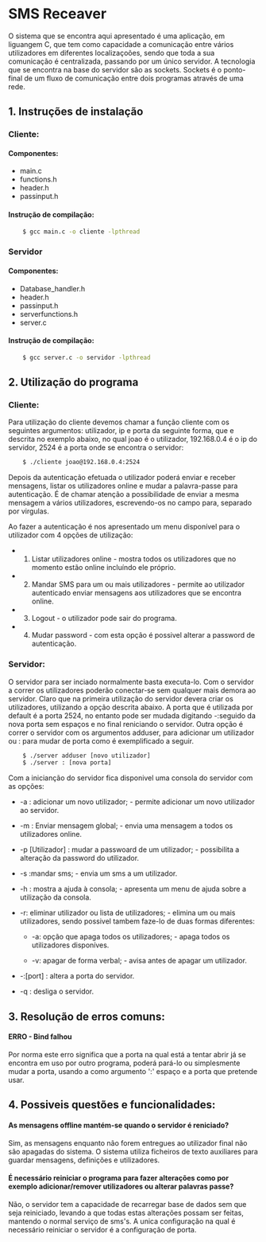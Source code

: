 # SMS Receaver

O sistema que se encontra aqui apresentado é uma aplicação, em liguangem C, que tem como capacidade a comunicação entre vários utilizadores em diferentes localizaçoões, sendo que toda a sua comunicação é centralizada, passando por um único servidor. A tecnologia que se encontra na base do servidor são as sockets. Sockets é o ponto-final de um fluxo de comunicação entre dois programas através de uma rede. 

## 1. Instruções de instalação
### Cliente: 
#### Componentes:
* main.c
* functions.h
* header.h
* passinput.h

#### Instrução de compilação:

```sh
	$ gcc main.c -o cliente -lpthread
```

### Servidor
#### Componentes:
* Database_handler.h
* header.h
* passinput.h
* serverfunctions.h
* server.c

#### Instrução de compilação:

```sh
	$ gcc server.c -o servidor -lpthread
```

## 2. Utilização do programa

### Cliente:
Para utilização do cliente devemos chamar a função cliente com os seguintes argumentos: utilizador, ip e porta da seguinte forma, que e descrita no exemplo abaixo, no qual joao é o utilizador, 192.168.0.4 é o ip do servidor, 2524 é a porta onde se encontra o servidor:
```sh
	$ ./cliente joao@192.168.0.4:2524
```

Depois da autenticação efetuada o utilizador poderá enviar e receber mensagens, listar os utilizadores online e mudar a palavra-passe para autenticação. É de chamar atenção a possibilidade de enviar a mesma mensagem a vários utilizadores, escrevendo-os no campo para, separado por virgulas.

Ao fazer a autenticação é nos apresentado um menu disponível para o utilizador com 4 opções de utilização:

* 1) Listar utilizadores online - mostra todos os utilizadores que no momento estão online incluíndo ele próprio.

* 2) Mandar SMS para um ou mais utilizadores - permite ao utilizador autenticado enviar mensagens aos utilizadores que se encontra online.

* 3) Logout - o utilizador pode sair do programa.

* 4) Mudar password - com esta opção é possivel alterar a password de autenticação.


### Servidor:
O servidor para ser inciado normalmente basta executa-lo.
Com o servidor a correr os utilizadores poderão conectar-se sem qualquer mais demora ao servidor. Claro que na primeira utilização do servidor devera criar os utilizadores, utilizando a opção descrita abaixo. 
A porta que é utilizada por default é a porta 2524, no entanto pode ser mudada digitando -:seguido da nova porta sem espaços e no final reniciando o servidor. Outra opção é correr o servidor com os argumentos adduser, para adicionar um utilizador ou : para mudar de porta como é exemplificado a seguir.
```sh
    $ ./server adduser [novo utilizador]
    $ ./server : [nova porta]
```

 Com a inicianção do servidor fica disponivel uma consola do servidor com as opções:
 
 * -a : adicionar um novo utilizador; - permite adicionar um novo utilizador ao servidor.
 
 * -m : Enviar mensagem global; - envia uma mensagem a todos os utilizadores online.
 
 * -p [Utilizador] : mudar a passwoard de um utilizador; - possibilita a alteração da password do utilizador.
 
 * -s :mandar sms; - envia um sms a um utilizador. 
 
 * -h : mostra a ajuda à consola; - apresenta um menu de ajuda sobre a utilização da consola.
 
 * -r: eliminar utilizador ou lista de utilizadores; - elimina um ou mais utilizadores, sendo possivel tambem faze-lo de duas formas diferentes: 
 
     * -a: opção que apaga todos os utilizadores; - apaga todos os utilizadores disponíves.
     
     * -v: apagar de forma verbal; - avisa antes de apagar um utilizador.
     
 * -:[port] : altera a porta do servidor.

 * -q : desliga o servidor.
 		

## 3. Resolução de erros comuns:
#### ERRO - Bind falhou
Por norma este erro significa que a porta na qual está a tentar abrir já se encontra em uso por outro programa, poderá pará-lo ou simplesmente mudar a porta, usando a como argumento ':' espaço e a porta que pretende usar.

## 4. Possiveis questões e funcionalidades:
#### As mensagens offline mantém-se quando o servidor é reniciado?
Sim, as mensagens enquanto não forem entregues ao utilizador final não são apagadas do sistema. O sistema utiliza ficheiros de texto auxiliares para guardar mensagens, definições e utilizadores.
#### É necessário reiniciar o programa para fazer alterações como por exemplo adicionar/remover utilizadores ou alterar palavras passe?
Não, o servidor tem a capacidade de recarregar base de dados sem que seja reiniciado, levando a que todas estas alterações possam ser feitas, mantendo o normal serviço de sms's. A unica configuração na qual é necessário reiniciar o servidor é a configuração de porta.
